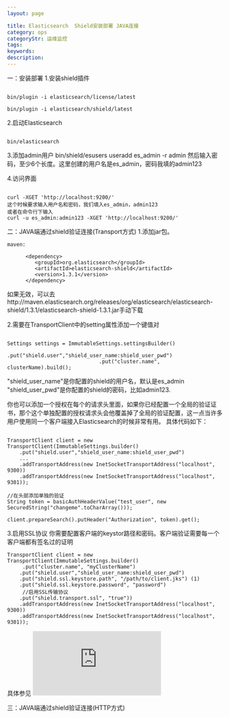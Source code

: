 ```yaml
---
layout: page

title: Elasticsearch  Shield安装部署 JAVA连接
category: ops
categoryStr: 运维监控
tags: 
keywords: 
description: 
---
```



一：安装部署
1.安装shield插件

```

bin/plugin -i elasticsearch/license/latest

bin/plugin -i elasticsearch/shield/latest

```

2.启动Elasticsearch

```

bin/elasticsearch

```

3.添加admin用户
bin/shield/esusers useradd es_admin -r admin
然后输入密码，至少6个长度。这里创建的用户名是es_admin，密码我填的admin123

4.访问界面

```

curl -XGET 'http://localhost:9200/'
这个时候要求输入用户名和密码，我们填入es_admin，admin123
或者在命令行下输入
curl -u es_admin:admin123 -XGET 'http://localhost:9200/'

```

二：JAVA端通过shield验证连接(Transport方式)
1.添加jar包。

```
maven:

      <dependency>
         <groupId>org.elasticsearch</groupId>
         <artifactId>elasticsearch-shield</artifactId>
         <version>1.3.1</version>
      </dependency>
```

如果无效，可以去http://maven.elasticsearch.org/releases/org/elasticsearch/elasticsearch-shield/1.3.1/elasticsearch-shield-1.3.1.jar手动下载

2.需要在TransportClient中的setting属性添加一个键值对

```

Settings settings = ImmutableSettings.settingsBuilder()
                              .put("shield.user","shield_user_name:shield_user_pwd")
                              .put("cluster.name", clusterName).build();

```

"shield_user_name"是你配置的shield的用户名，默认是es_admin
"shield_user_pwd"是你配置的shield的密码，比如admin123.

你也可以添加一个授权在每个的请求头里面，如果你已经配置一个全局的验证证书，那个这个单独配置的授权请求头会他覆盖掉了全局的验证配置，这一点当许多用户使用同一个客户端接入Elasticsearch的时候非常有用。
具体代码如下：

```

TransportClient client = new TransportClient(ImmutableSettings.builder()
    .put("shield.user","shield_user_name:shield_user_pwd")
    ...
    .addTransportAddress(new InetSocketTransportAddress("localhost", 9300))
    .addTransportAddress(new InetSocketTransportAddress("localhost", 9301));

//在头部添加单独的验证
String token = basicAuthHeaderValue("test_user", new SecuredString("changeme".toCharArray()));

client.prepareSearch().putHeader("Authorization", token).get();

```

3.启用SSL协议
你需要配置客户端的keystor路径和密码。客户端验证需要每一个客户端都有签名过的证明

```
TransportClient client = new TransportClient(ImmutableSettings.builder()
     .put("cluster.name", "myClusterName")
    .put("shield.user","shield_user_name:shield_user_pwd")
    .put("shield.ssl.keystore.path", "/path/to/client.jks") (1)
    .put("shield.ssl.keystore.password", "password")
     //启用SSL传输协议
    .put("shield.transport.ssl", "true"))
    .addTransportAddress(new InetSocketTransportAddress("localhost", 9300))
    .addTransportAddress(new InetSocketTransportAddress("localhost", 9301));

```

具体参见
![具体参见](https://www.elastic.co/guide/en/shield/current/_using_elasticsearch_java_clients_with_shield.html#disabling-client-auth)

三：JAVA端通过shield验证连接(HTTP方式)




